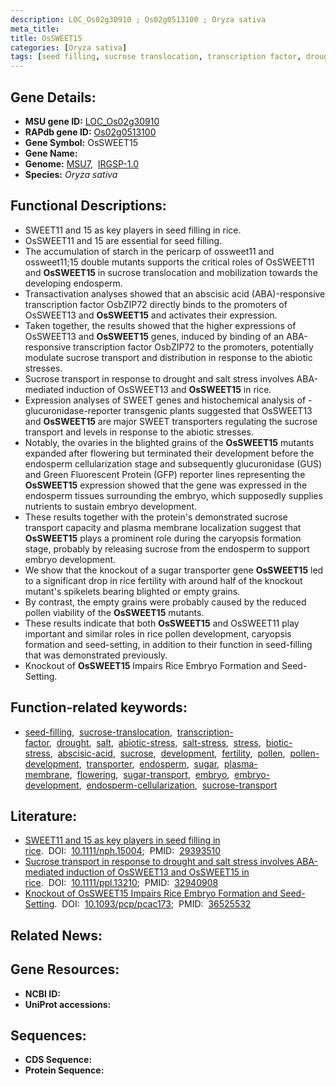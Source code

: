 ```yaml
---
description: LOC_Os02g30910 ; Os02g0513100 ; Oryza sativa
meta_title:
title: OsSWEET15
categories: [Oryza sativa]
tags: [seed filling, sucrose translocation, transcription factor, drought, salt, abiotic stress, salt stress, stress, biotic stress, abscisic acid, sucrose, development, fertility, pollen, pollen development, transporter, endosperm, sugar, plasma membrane, flowering, sugar transport, embryo, embryo development, endosperm cellularization, sucrose transport]
---
```


## Gene Details:
- **MSU gene ID:** [LOC_Os02g30910](http://rice.uga.edu/cgi-bin/ORF_infopage.cgi?orf=LOC_Os02g30910)  
- **RAPdb gene ID:** [Os02g0513100](https://rapdb.dna.affrc.go.jp/locus/?name=Os02g0513100)  
- **Gene Symbol:** OsSWEET15
- **Gene Name:**
- **Genome:**  [MSU7](http://rice.uga.edu/),&nbsp;&nbsp;[IRGSP-1.0](https://rapdb.dna.affrc.go.jp/download/irgsp1.html)
- **Species:** *Oryza sativa*

## Functional Descriptions:
   - SWEET11 and 15 as key players in seed filling in rice.
   - OsSWEET11 and 15 are essential for seed filling.
   - The accumulation of starch in the pericarp of ossweet11 and ossweet11;15 double mutants supports the critical roles of OsSWEET11 and **OsSWEET15** in sucrose translocation and mobilization towards the developing endosperm.
   - Transactivation analyses showed that an abscisic acid (ABA)-responsive transcription factor OsbZIP72 directly binds to the promoters of OsSWEET13 and **OsSWEET15** and activates their expression.
   - Taken together, the results showed that the higher expressions of OsSWEET13 and **OsSWEET15** genes, induced by binding of an ABA-responsive transcription factor OsbZIP72 to the promoters, potentially modulate sucrose transport and distribution in response to the abiotic stresses.
   - Sucrose transport in response to drought and salt stress involves ABA-mediated induction of OsSWEET13 and **OsSWEET15** in rice.
   - Expression analyses of SWEET genes and histochemical analysis of <a6><c2>-glucuronidase-reporter transgenic plants suggested that OsSWEET13 and **OsSWEET15** are major SWEET transporters regulating the sucrose transport and levels in response to the abiotic stresses.
   - Notably, the ovaries in the blighted grains of the **OsSWEET15** mutants expanded after flowering but terminated their development before the endosperm cellularization stage and subsequently glucuronidase (GUS) and Green Fluorescent Protein (GFP) reporter lines representing the **OsSWEET15** expression showed that the gene was expressed in the endosperm tissues surrounding the embryo, which supposedly supplies nutrients to sustain embryo development.
   - These results together with the protein&#x27;s demonstrated sucrose transport capacity and plasma membrane localization suggest that **OsSWEET15** plays a prominent role during the caryopsis formation stage, probably by releasing sucrose from the endosperm to support embryo development.
   - We show that the knockout of a sugar transporter gene **OsSWEET15** led to a significant drop in rice fertility with around half of the knockout mutant&#x27;s spikelets bearing blighted or empty grains.
   - By contrast, the empty grains were probably caused by the reduced pollen viability of the **OsSWEET15** mutants.
   - These results indicate that both **OsSWEET15** and OsSWEET11 play important and similar roles in rice pollen development, caryopsis formation and seed-setting, in addition to their function in seed-filling that was demonstrated previously.
   - Knockout of **OsSWEET15** Impairs Rice Embryo Formation and Seed-Setting.

## Function-related keywords:
   - [seed-filling](/tags/seed-filling/),&nbsp;&nbsp;[sucrose-translocation](/tags/sucrose-translocation/),&nbsp;&nbsp;[transcription-factor](/tags/transcription-factor/),&nbsp;&nbsp;[drought](/tags/drought/),&nbsp;&nbsp;[salt](/tags/salt/),&nbsp;&nbsp;[abiotic-stress](/tags/abiotic-stress/),&nbsp;&nbsp;[salt-stress](/tags/salt-stress/),&nbsp;&nbsp;[stress](/tags/stress/),&nbsp;&nbsp;[biotic-stress](/tags/biotic-stress/),&nbsp;&nbsp;[abscisic-acid](/tags/abscisic-acid/),&nbsp;&nbsp;[sucrose](/tags/sucrose/),&nbsp;&nbsp;[development](/tags/development/),&nbsp;&nbsp;[fertility](/tags/fertility/),&nbsp;&nbsp;[pollen](/tags/pollen/),&nbsp;&nbsp;[pollen-development](/tags/pollen-development/),&nbsp;&nbsp;[transporter](/tags/transporter/),&nbsp;&nbsp;[endosperm](/tags/endosperm/),&nbsp;&nbsp;[sugar](/tags/sugar/),&nbsp;&nbsp;[plasma-membrane](/tags/plasma-membrane/),&nbsp;&nbsp;[flowering](/tags/flowering/),&nbsp;&nbsp;[sugar-transport](/tags/sugar-transport/),&nbsp;&nbsp;[embryo](/tags/embryo/),&nbsp;&nbsp;[embryo-development](/tags/embryo-development/),&nbsp;&nbsp;[endosperm-cellularization](/tags/endosperm-cellularization/),&nbsp;&nbsp;[sucrose-transport](/tags/sucrose-transport/)

## Literature:
   - [SWEET11 and 15 as key players in seed filling in rice](https://www.doi.org/10.1111/nph.15004).&nbsp;&nbsp;DOI:&nbsp;&nbsp;[10.1111/nph.15004](https://www.doi.org/10.1111/nph.15004);&nbsp;&nbsp;PMID:&nbsp;&nbsp;[29393510](https://pubmed.ncbi.nlm.nih.gov/29393510/)
   - [Sucrose transport in response to drought and salt stress involves ABA-mediated induction of OsSWEET13 and OsSWEET15 in rice](https://www.doi.org/10.1111/ppl.13210).&nbsp;&nbsp;DOI:&nbsp;&nbsp;[10.1111/ppl.13210](https://www.doi.org/10.1111/ppl.13210);&nbsp;&nbsp;PMID:&nbsp;&nbsp;[32940908](https://pubmed.ncbi.nlm.nih.gov/32940908/)
   - [Knockout of OsSWEET15 Impairs Rice Embryo Formation and Seed-Setting](https://www.doi.org/10.1093/pcp/pcac173).&nbsp;&nbsp;DOI:&nbsp;&nbsp;[10.1093/pcp/pcac173](https://www.doi.org/10.1093/pcp/pcac173);&nbsp;&nbsp;PMID:&nbsp;&nbsp;[36525532](https://pubmed.ncbi.nlm.nih.gov/36525532/)

## Related News:

## Gene Resources:
- **NCBI ID:**  []()
- **UniProt accessions:** [](https://www.uniprot.org/uniprotkb//entry)

## Sequences:
- **CDS Sequence:**
- **Protein Sequence:**
